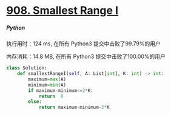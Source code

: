 # [908. Smallest Range I](https://leetcode-cn.com/problems/smallest-range-i/)

##### Python

执行用时：124 ms, 在所有 Python3 提交中击败了99.79%的用户

内存消耗：14.8 MB, 在所有 Python3 提交中击败了100.00%的用户

```python
class Solution:
    def smallestRangeI(self, A: List[int], K: int) -> int:
        maximum=max(A)
        minimum=min(A)
        if maximum-minimum<=2*K:
            return  0
        else:
            return maximum-minimum-2*K
```

